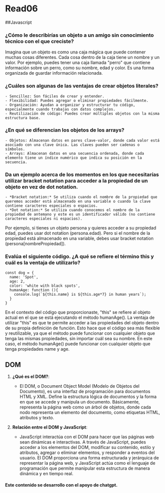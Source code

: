 # Read06 

##Javascript 

### ¿Cómo le describirías un objeto a un amigo sin conocimiento técnico con el que creciste?

Imagina que un objeto es como una caja mágica que puede contener muchas cosas diferentes. Cada cosa dentro de la caja tiene un nombre y un valor. Por ejemplo, puedes tener una caja llamada "perro" que contiene información sobre un perro, como su nombre, edad y color. Es una forma organizada de guardar información relacionada.

### ¿Cuáles son algunas de las ventajas de crear objetos literales?

    - Sencillez: Son fáciles de crear y entender.
    - Flexibilidad: Puedes agregar o eliminar propiedades fácilmente.
    - Organización: Ayudan a organizar y estructurar tu código, especialmente cuando trabajas con datos complejos.
    - Reutilización de código: Puedes crear múltiples objetos con la misma estructura base.

### ¿En qué se diferencian los objetos de los arrays?

    - Objetos: Almacenan datos en pares clave-valor, donde cada valor está asociado con una clave única. Las claves pueden ser cadenas o símbolos.
    - Arrays: Almacenan datos en una secuencia ordenada, donde cada elemento tiene un índice numérico que indica su posición en la secuencia.

### Da un ejemplo acerca de los momentos en los que necesitarías utilizar bracket notation para acceder a la propiedad de un objeto en vez de dot notation.

    - *Bracket notation:* Se utiliza cuando el nombre de la propiedad que queremos acceder está almacenado en una variable o cuando la clave contiene caracteres especiales o espacios.
    - *Dot notation:* Se utiliza cuando conocemos el nombre de la propiedad de antemano y este es un identificador válido (no contiene caracteres especiales ni espacios).
Por ejemplo, si tienes un objeto persona y quieres acceder a su propiedad edad, puedes usar dot notation (persona.edad). Pero si el nombre de la propiedad está almacenado en una variable, debes usar bracket notation (persona[nombrePropiedad]).

### Evalúa el siguiente código. ¿A qué se refiere el término this y cuál es la ventaja de utilizarlo?

```
const dog = {
  name: 'Spot',
  age: 2,
  color: 'white with black spots',
  humanAge: function (){
    console.log(`${this.name} is ${this.age*7} in human years`);
  }
}
```

En el contexto del código que proporcionaste, "this" se refiere al objeto actual en el que se está ejecutando el método humanAge(). La ventaja de utilizar "this" es que te permite acceder a las propiedades del objeto dentro de su propia definición de función. Esto hace que el código sea más flexible y reutilizable, ya que el método puede funcionar con cualquier objeto que tenga las mismas propiedades, sin importar cuál sea su nombre. En este caso, el método humanAge() puede funcionar con cualquier objeto que tenga propiedades name y age.

## DOM

1. **¿Qué es el DOM?**:
   - El DOM, o Document Object Model (Modelo de Objetos del Documento), es una interfaz de programación para documentos HTML y XML. Define la estructura lógica de documentos y la forma en que se accede y manipula un documento. Básicamente, representa la página web como un árbol de objetos, donde cada nodo representa un elemento del documento, como etiquetas HTML, atributos y texto.

2. **Relación entre el DOM y JavaScript**:
   - JavaScript interactúa con el DOM para hacer que las páginas web sean dinámicas e interactivas. A través de JavaScript, puedes acceder a los elementos del DOM, modificar su contenido, estilo y atributos, agregar o eliminar elementos, y responder a eventos del usuario. El DOM proporciona una forma estructurada y jerárquica de representar la página web, y JavaScript actúa como el lenguaje de programación que permite manipular esta estructura de manera dinámica y en tiempo real.


#### Este contenido se desarrollo con el apoyo de chatgpt.
